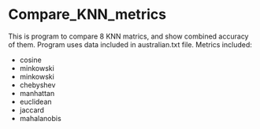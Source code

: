 # Compare_KNN_metrics
This is program to compare 8 KNN matrics, and show combined accuracy of them. Program uses data included in australian.txt file. Metrics included:
- cosine 
- minkowski 
- minkowski 
- chebyshev 
- manhattan 
- euclidean 
- jaccard 
- mahalanobis
